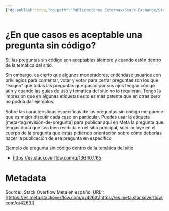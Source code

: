 ```yaml
---
{"dg-publish":true,"dg-path":"Publicaciones Externas/Stack Exchange/Stack Overflow en español/Stack Overflow en español Meta/es.meta.stackoverflow.com-4263.md","permalink":"/publicaciones-externas/stack-exchange/stack-overflow-en-espanol/stack-overflow-en-espanol-meta/es-meta-stackoverflow-com-4263/","title":"¿En que casos es aceptable una pregunta sin código?","hide":true,"noteIcon":"\"0\"","created":"2024-04-03T12:49:10.595-06:00","updated":"2024-04-05T16:44:04.227-06:00"}
---
```


# ¿En que casos es aceptable una pregunta sin código?

Sí, las preguntas sin código son aceptables siempre y cuando estén dentro de la temática del sitio.

Sin embargo, es cierto que algunos moderadores, entiéndase usuarios con privilegios para comentar, votar y votar para cerrar preguntas son los que "exigen" que todas las preguntas que pasan por sus ojos tengan código aún y cuando las guías de uso y temática del sitio no lo requieran. Tengo la impresión que en algunas etiquetas esto es más patente que en otras pero no podría dar ejemplos.

Sobre las características específicas de las preguntas sin código me parece que es mejor discutir cada caso en particular. Puedes usar la etiqueta [meta-tag:revisión-de-pregunta] para publicar aquí en Meta la pregunta que tengas duda que sea bien recibida en el sitio principal, sólo incluye en el cuerpo de la pregunta que estás pidiendo orientación sobre cómo deberías hacer la publicación de esa pregunta en específico.

Ejemplo de pregunta sin código dentro de la temática del sitio

- https://es.stackoverflow.com/q/136407/65

# Metadata
Source:: Stack Overflow Meta en español
URL:: [[https://es.meta.stackoverflow.com/q/4263\|https://es.meta.stackoverflow.com/q/4263]]

